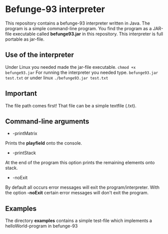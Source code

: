 # Befunge-93 interpreter

This repository contains a befunge-93 interpreter written in Java. The program is a simple
command-line program. You find the program as a JAR-file executable called **befunge93.jar**
in this repository. This interpreter is full portable as jar-file.

## Use of the interpreter

Under Linux you needed made the jar-file executable.
``` chmod +x befunge93.jar ```
For running the interpreter you needed type. 
``` befunge93.jar test.txt ```
or under linux
``` ./befunge93.jar test.txt ```

## Important

The file path comes first! That file can be a simple textfile (.txt).

## Command-line arguments

* -printMatrix

Prints the **playfield** onto the console.
* -printStack

At the end of the program this option prints the remaining elements onto stack.
* -noExit

By default all occurs error messages will exit the program/interpreter.
With the option **-noExit** certain error messages will don't exit the program. 

## Examples

The directory **examples** contains a simple test-file which implements a helloWorld-program
in befunge-93